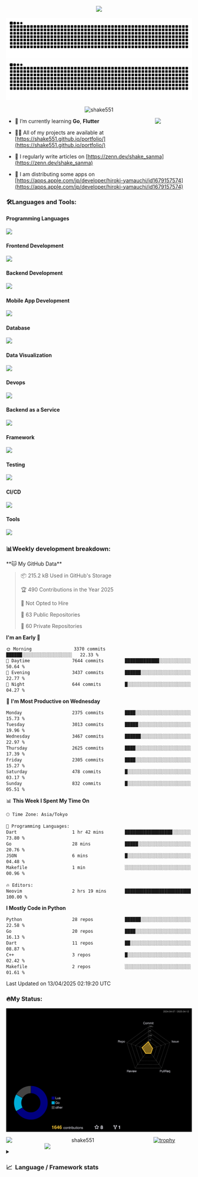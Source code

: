 <p align="center"><img src="https://capsule-render.vercel.app/api?type=waving&color=gradient&height=300&section=header&text=Hi%20I'm%20shake&fontSize=90&animation=fadeIn&fontAlignY=38&desc=Welcome%20To%20Shake's%20GitHub%20Profile%20&descAlignY=51&descAlign=62"></p>

<p align="center">
  <img src="https://raw.githubusercontent.com/shake551/shake551/output/github-contribution-grid-snake-dark.svg#gh-dark-mode-only" />
  <img src="https://raw.githubusercontent.com/shake551/shake551/output/github-contribution-grid-snake.svg#gh-light-mode-only" />
</p>


<p align="center">
  <img src="https://komarev.com/ghpvc/?username=shake551&label=Profile%20views&color=0e75b6&style=flat" alt="shake551" />
</p>

<img src="https://media.giphy.com/media/hvRJCLFzcasrR4ia7z/giphy.gif" width="100" align="right">

- 🌱 I’m currently learning **Go**, **Flutter**

- 👨‍💻 All of my projects are available at [https://shake551.github.io/portfolio/](https://shake551.github.io/portfolio/)

- 📝 I regularly write articles on [https://zenn.dev/shake_sanma](https://zenn.dev/shake_sanma)

- 🍏 I am distributing some apps on [https://apps.apple.com/jp/developer/hiroki-yamauchi/id1679157574](https://apps.apple.com/jp/developer/hiroki-yamauchi/id1679157574)


<h3 align="left">🛠️Languages and Tools:</h3>
<h4 align="left">Programming Languages</h4>
<img src="https://skillicons.dev/icons?i=go,java,lua,js,ts,c,cs,cpp,php,ruby,rust,py">

<h4 align="left">Frontend Development</h4>
<img src="https://skillicons.dev/icons?i=nextjs,react,vue,html,css,bootstrap,pug,tailwind">

<h4 align="left">Backend Development</h4>
<img src="https://skillicons.dev/icons?i=graphql,express,prisma,kafka,kotlin,nodejs,spring,nginx">

<h4 align="left">Mobile App Development</h4>
<img src="https://skillicons.dev/icons?i=dart,flutter">

<h4 align="left">Database</h4>
<img src="https://skillicons.dev/icons?i=mysql,postgres,redis,sqlite,dynamodb">

<h4 align="left">Data Visualization</h4>
<img src="https://skillicons.dev/icons?i=grafana">

<h4 align="left">Devops</h4>
<img src="https://skillicons.dev/icons?i=docker,kubernetes,gcp,aws,bash,azure,jenkins,vercel">

<h4 align="left">Backend as a Service</h4>
<img src="https://skillicons.dev/icons?i=firebase,heroku">

<h4 align="left">Framework</h4>
<img src="https://skillicons.dev/icons?i=django,laravel,fastapi,rails,remix,flask">

<h4 align="left">Testing</h4>
<img src="https://skillicons.dev/icons?i=jest,selenium,">

<h4 align="left">CI/CD</h4>
<img src="https://skillicons.dev/icons?i=githubactions,jenkins,">

<h4 align="left">Tools</h4>
<img src="https://skillicons.dev/icons?i=github,git,postman,linux,prometheus,md,matlab,blender,xd,ai,">

<br>

<h3 align="left">📊Weekly development breakdown:</h3>
<!--START_SECTION:waka-->
**🐱 My GitHub Data** 

> 📦 215.2 kB Used in GitHub's Storage 
 > 
> 🏆 490 Contributions in the Year 2025
 > 
> 🚫 Not Opted to Hire
 > 
> 📜 63 Public Repositories 
 > 
> 🔑 60 Private Repositories 
 > 
**I'm an Early 🐤** 

```text
🌞 Morning                3370 commits        ██████░░░░░░░░░░░░░░░░░░░   22.33 % 
🌆 Daytime                7644 commits        █████████████░░░░░░░░░░░░   50.64 % 
🌃 Evening                3437 commits        ██████░░░░░░░░░░░░░░░░░░░   22.77 % 
🌙 Night                  644 commits         █░░░░░░░░░░░░░░░░░░░░░░░░   04.27 % 
```
📅 **I'm Most Productive on Wednesday** 

```text
Monday                   2375 commits        ████░░░░░░░░░░░░░░░░░░░░░   15.73 % 
Tuesday                  3013 commits        █████░░░░░░░░░░░░░░░░░░░░   19.96 % 
Wednesday                3467 commits        ██████░░░░░░░░░░░░░░░░░░░   22.97 % 
Thursday                 2625 commits        ████░░░░░░░░░░░░░░░░░░░░░   17.39 % 
Friday                   2305 commits        ████░░░░░░░░░░░░░░░░░░░░░   15.27 % 
Saturday                 478 commits         █░░░░░░░░░░░░░░░░░░░░░░░░   03.17 % 
Sunday                   832 commits         █░░░░░░░░░░░░░░░░░░░░░░░░   05.51 % 
```


📊 **This Week I Spent My Time On** 

```text
🕑︎ Time Zone: Asia/Tokyo

💬 Programming Languages: 
Dart                     1 hr 42 mins        ██████████████████░░░░░░░   73.80 % 
Go                       28 mins             █████░░░░░░░░░░░░░░░░░░░░   20.76 % 
JSON                     6 mins              █░░░░░░░░░░░░░░░░░░░░░░░░   04.48 % 
Makefile                 1 min               ░░░░░░░░░░░░░░░░░░░░░░░░░   00.96 % 

🔥 Editors: 
Neovim                   2 hrs 19 mins       █████████████████████████   100.00 % 
```

**I Mostly Code in Python** 

```text
Python                   28 repos            ██████░░░░░░░░░░░░░░░░░░░   22.58 % 
Go                       20 repos            ████░░░░░░░░░░░░░░░░░░░░░   16.13 % 
Dart                     11 repos            ██░░░░░░░░░░░░░░░░░░░░░░░   08.87 % 
C++                      3 repos             █░░░░░░░░░░░░░░░░░░░░░░░░   02.42 % 
Makefile                 2 repos             ░░░░░░░░░░░░░░░░░░░░░░░░░   01.61 % 
```




 Last Updated on 13/04/2025 02:19:20 UTC
<!--END_SECTION:waka-->


<h3 align="left">🔥My Status:</h3>

<p align="center">
  <img src="./profile-3d-contrib/profile-night-rainbow.svg" align="center" width="550">
</p>
  
<p align="center">
<img src="https://github-readme-streak-stats.herokuapp.com/?user=shake551&theme=highcontrast" alt="shake551" align="left" width="400">
<img src="https://github-readme-stats.vercel.app/api?username=shake551&count_private=true&show_icons=true&theme=highcontrast" align="right" width="400">
</p>

[![trophy](https://github-profile-trophy.vercel.app/?username=shake551&theme=darkhub&column=8)](https://github.com/ryo-ma/github-profile-trophy)

<details>
  <summary><h3>📈&nbsp;&nbsp;Language&nbsp;/&nbsp;Framework stats</h3></summary>
  <br/>
  <a href='https://profile.codersrank.io/user/shake551/'>
    <img src='http://cr-skills-chart-widget.azurewebsites.net/api/api?username=shake551' width="800">
  </a>

</details>
